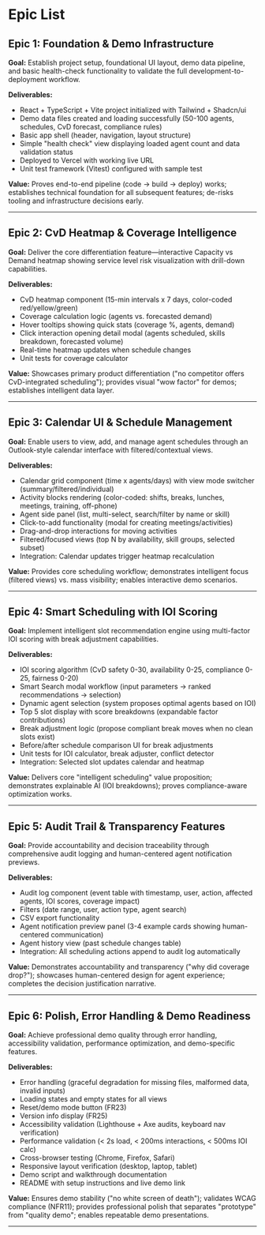 # Epic List

## Epic 1: Foundation & Demo Infrastructure
**Goal:** Establish project setup, foundational UI layout, demo data pipeline, and basic health-check functionality to validate the full development-to-deployment workflow.

**Deliverables:**
- React + TypeScript + Vite project initialized with Tailwind + Shadcn/ui
- Demo data files created and loading successfully (50-100 agents, schedules, CvD forecast, compliance rules)
- Basic app shell (header, navigation, layout structure)
- Simple "health check" view displaying loaded agent count and data validation status
- Deployed to Vercel with working live URL
- Unit test framework (Vitest) configured with sample test

**Value:** Proves end-to-end pipeline (code → build → deploy) works; establishes technical foundation for all subsequent features; de-risks tooling and infrastructure decisions early.

---

## Epic 2: CvD Heatmap & Coverage Intelligence
**Goal:** Deliver the core differentiation feature—interactive Capacity vs Demand heatmap showing service level risk visualization with drill-down capabilities.

**Deliverables:**
- CvD heatmap component (15-min intervals x 7 days, color-coded red/yellow/green)
- Coverage calculation logic (agents vs. forecasted demand)
- Hover tooltips showing quick stats (coverage %, agents, demand)
- Click interaction opening detail modal (agents scheduled, skills breakdown, forecasted volume)
- Real-time heatmap updates when schedule changes
- Unit tests for coverage calculator

**Value:** Showcases primary product differentiation ("no competitor offers CvD-integrated scheduling"); provides visual "wow factor" for demos; establishes intelligent data layer.

---

## Epic 3: Calendar UI & Schedule Management
**Goal:** Enable users to view, add, and manage agent schedules through an Outlook-style calendar interface with filtered/contextual views.

**Deliverables:**
- Calendar grid component (time x agents/days) with view mode switcher (summary/filtered/individual)
- Activity blocks rendering (color-coded: shifts, breaks, lunches, meetings, training, off-phone)
- Agent side panel (list, multi-select, search/filter by name or skill)
- Click-to-add functionality (modal for creating meetings/activities)
- Drag-and-drop interactions for moving activities
- Filtered/focused views (top N by availability, skill groups, selected subset)
- Integration: Calendar updates trigger heatmap recalculation

**Value:** Provides core scheduling workflow; demonstrates intelligent focus (filtered views) vs. mass visibility; enables interactive demo scenarios.

---

## Epic 4: Smart Scheduling with IOI Scoring
**Goal:** Implement intelligent slot recommendation engine using multi-factor IOI scoring with break adjustment capabilities.

**Deliverables:**
- IOI scoring algorithm (CvD safety 0-30, availability 0-25, compliance 0-25, fairness 0-20)
- Smart Search modal workflow (input parameters → ranked recommendations → selection)
- Dynamic agent selection (system proposes optimal agents based on IOI)
- Top 5 slot display with score breakdowns (expandable factor contributions)
- Break adjustment logic (propose compliant break moves when no clean slots exist)
- Before/after schedule comparison UI for break adjustments
- Unit tests for IOI calculator, break adjuster, conflict detector
- Integration: Selected slot updates calendar and heatmap

**Value:** Delivers core "intelligent scheduling" value proposition; demonstrates explainable AI (IOI breakdowns); proves compliance-aware optimization works.

---

## Epic 5: Audit Trail & Transparency Features
**Goal:** Provide accountability and decision traceability through comprehensive audit logging and human-centered agent notification previews.

**Deliverables:**
- Audit log component (event table with timestamp, user, action, affected agents, IOI scores, coverage impact)
- Filters (date range, user, action type, agent search)
- CSV export functionality
- Agent notification preview panel (3-4 example cards showing human-centered communication)
- Agent history view (past schedule changes table)
- Integration: All scheduling actions append to audit log automatically

**Value:** Demonstrates accountability and transparency ("why did coverage drop?"); showcases human-centered design for agent experience; completes the decision justification narrative.

---

## Epic 6: Polish, Error Handling & Demo Readiness
**Goal:** Achieve professional demo quality through error handling, accessibility validation, performance optimization, and demo-specific features.

**Deliverables:**
- Error handling (graceful degradation for missing files, malformed data, invalid inputs)
- Loading states and empty states for all views
- Reset/demo mode button (FR23)
- Version info display (FR25)
- Accessibility validation (Lighthouse + Axe audits, keyboard nav verification)
- Performance validation (< 2s load, < 200ms interactions, < 500ms IOI calc)
- Cross-browser testing (Chrome, Firefox, Safari)
- Responsive layout verification (desktop, laptop, tablet)
- Demo script and walkthrough documentation
- README with setup instructions and live demo link

**Value:** Ensures demo stability ("no white screen of death"); validates WCAG compliance (NFR11); provides professional polish that separates "prototype" from "quality demo"; enables repeatable demo presentations.

---
